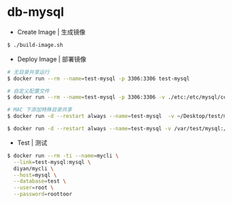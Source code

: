 # db-mysql

- Create Image | 生成镜像

```sh
$ ./build-image.sh
```

- Deploy Image | 部署镜像

```sh
# 无目录共享运行
$ docker run --rm --name=test-mysql -p 3306:3306 test-mysql

# 自定义配置文件
$ docker run --rm --name=test-mysql -p 3306:3306 -v ./etc:/etc/mysql/conf.d test-mysql

# MAC 下添加特殊目录共享
$ docker run -d --restart always --name=test-mysql  -v ~/Desktop/test/mysql:/var/lib/mysql test-mysql

$ docker run -d --restart always --name=test-mysql -v /var/test/mysql:/var/lib/mysql test-mysql
```

- Test | 测试

```sh
$ docker run --rm -ti --name=mycli \
  --link=test-mysql:mysql \
  diyan/mycli \
  --host=mysql \
  --database=test \
  --user=root \
  --password=roottoor
```
